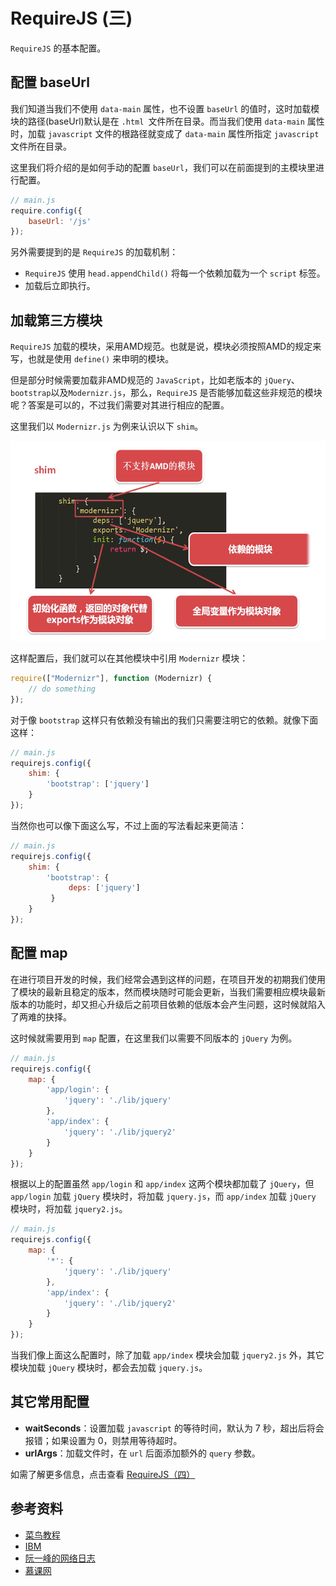 # RequireJS (三)
`RequireJS` 的基本配置。

## 配置 baseUrl
我们知道当我们不使用 `data-main` 属性，也不设置 `baseUrl` 的值时，这时加载模块的路径(baseUrl)默认是在 `.html `文件所在目录。而当我们使用 `data-main` 属性时，加载 `javascript` 文件的根路径就变成了 `data-main` 属性所指定 `javascript` 文件所在目录。

这里我们将介绍的是如何手动的配置 `baseUrl`，我们可以在前面提到的主模块里进行配置。

```javascript
// main.js 
require.config({
    baseUrl: '/js'
});
```

另外需要提到的是 `RequireJS` 的加载机制：
 * `RequireJS` 使用 `head.appendChild()` 将每一个依赖加载为一个 `script` 标签。
 * 加载后立即执行。

## 加载第三方模块
`RequireJS` 加载的模块，采用AMD规范。也就是说，模块必须按照AMD的规定来写，也就是使用 `define()` 来申明的模块。

但是部分时候需要加载非AMD规范的 `JavaScript`，比如老版本的 `jQuery`、`bootstrap`以及`Modernizr.js`，那么，`RequireJS` 是否能够加载这些非规范的模块呢？答案是可以的，不过我们需要对其进行相应的配置。

这里我们以 `Modernizr.js` 为例来认识以下 `shim`。

<img src="../../../../../images/require-shim.png" alt="require-shim" style="width: 100%;height: 320px;">

这样配置后，我们就可以在其他模块中引用 `Modernizr` 模块：

```javascript
require(["Modernizr"], function (Modernizr) {
    // do something
});
```

对于像 `bootstrap` 这样只有依赖没有输出的我们只需要注明它的依赖。就像下面这样：

```javascript
// main.js 
requirejs.config({
    shim: {
        'bootstrap': ['jquery']
    }
});
```

当然你也可以像下面这么写，不过上面的写法看起来更简洁：

```javascript
// main.js 
requirejs.config({
    shim: {
        'bootstrap': {
             deps: ['jquery']
         }
    }
});
```

## 配置 map
在进行项目开发的时候，我们经常会遇到这样的问题，在项目开发的初期我们使用了模块的最新且稳定的版本，然而模块随时可能会更新，当我们需要相应模块最新版本的功能时，却又担心升级后之前项目依赖的低版本会产生问题，这时候就陷入了两难的抉择。

这时候就需要用到 `map` 配置，在这里我们以需要不同版本的 `jQuery` 为例。

```javascript
// main.js 
requirejs.config({
    map: {
        'app/login': {
            'jquery': './lib/jquery'
        },
        'app/index': {
            'jquery': './lib/jquery2'
        }
    }
});
```

根据以上的配置虽然 `app/login` 和 `app/index` 这两个模块都加载了 `jQuery`，但 `app/login` 加载 `jQuery` 模块时，将加载 `jquery.js`，而 `app/index` 加载 `jQuery` 模块时，将加载 `jquery2.js`。

```javascript
// main.js 
requirejs.config({
    map: {
        '*': {
            'jquery': './lib/jquery'
        },
        'app/index': {
            'jquery': './lib/jquery2'
        }
    }
});
```

当我们像上面这么配置时，除了加载 `app/index` 模块会加载 `jquery2.js` 外，其它模块加载 `jQuery` 模块时，都会去加载 `jquery.js`。

## 其它常用配置
 * **waitSeconds**：设置加载 `javascript` 的等待时间，默认为 7 秒，超出后将会报错；如果设置为 0，则禁用等待超时。
 * **urlArgs**：加载文件时，在 `url` 后面添加额外的 `query` 参数。

<p class="text-right">
    如需了解更多信息，点击查看 <a href="./RequireJS-3.html">RequireJS（四）</a>
</p>

## 参考资料
 * [菜鸟教程](http://www.runoob.com/w3cnote/requirejs-tutorial-1.html)
 * [IBM](https://www.ibm.com/developerworks/cn/web/1209_shiwei_requirejs/index.html)
 * [阮一峰的网络日志](http://www.ruanyifeng.com/blog/2012/11/require_js.html)
 * [慕课网](https://www.imooc.com/learn/787)